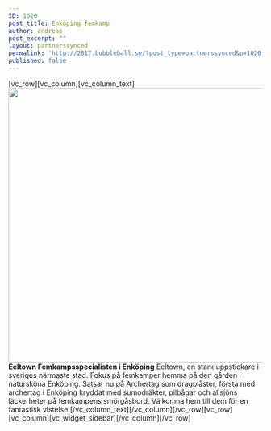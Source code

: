 ```yaml
---
ID: 1020
post_title: Enköping femkamp
author: andreas
post_excerpt: ""
layout: partnerssynced
permalink: 'http://2017.bubbleball.se/?post_type=partnerssynced&p=1020'
published: false
---
```

[vc_row][vc_column][vc_column_text]<img class="alignnone size-full wp-image-1017" src="http://2017.bubbleball.se/wp-content/uploads/2017/11/Femkamp-Enköping.jpg" alt="" width="945" height="545" /><strong>Eeltown Femkampsspecialisten i Enköping</strong>
Eeltown, en stark uppstickare i sveriges närmaste stad. Fokus på femkamper hemma på den gården i natursköna Enköping.
Satsar nu på Archertag som dragplåster, första med archertag i Enköping kryddat med sumodräkter, pilbågar och allsjöns läckerheter på femkampens smörgåsbord.
Välkomna hem till dem för en fantastisk vistelse.[/vc_column_text][/vc_column][/vc_row][vc_row][vc_column][vc_widget_sidebar][/vc_column][/vc_row]